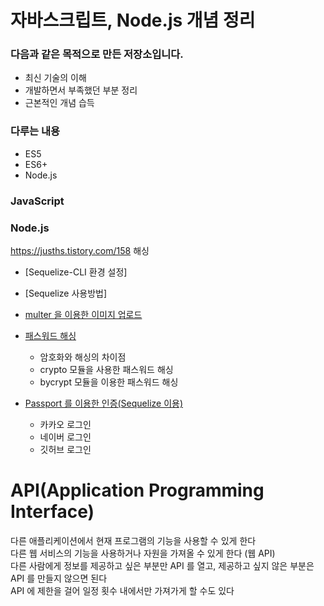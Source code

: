 # 자바스크립트, Node.js 개념 정리

### 다음과 같은 목적으로 만든 저장소입니다.
- 최신 기술의 이해 
- 개발하면서 부족했던 부분 정리
- 근본적인 개념 습득

### 다루는 내용
- ES5
- ES6+ 
- Node.js 

### JavaScript

### Node.js

https://jusths.tistory.com/158
해싱

* [Sequelize-CLI 환경 설정] 
  
* [Sequelize 사용방법]
* [multer 을 이용한 이미지 업로드](https://github.com/Ywoosang/JavaScript/Node.js/upload/Readme.md) 
* [패스워드 해싱](https://github.com/Ywoosang/JavaScript/Node.js/encryption/Readme.md) 
  - 암호화와 해싱의 차이점 
  - crypto 모듈을 사용한 패스워드 해싱
  - bycrypt 모듈을 이용한 패스워드 해싱
   
* [Passport 를 이용한 인증(Sequelize 이용)](https://github.com/Ywoosang/JavaScript/Node.js/passport/Readme.md) 
  - 카카오 로그인  
  - 네이버 로그인
  - 깃허브 로그인


# API(Application Programming Interface)
다른 애플리케이션에서 현재 프로그램의 기능을 사용할 수 있게 한다  
다른 웹 서비스의 기능을 사용하거나 자원을 가져올 수 있게 한다 (웹 API)  
다른 사람에게 정보를 제공하고 싶은 부분만 API 를 열고, 제공하고 싶지 않은 부분은 API 를 만들지 않으면 된다  
API 에 제한을 걸어 일정 횟수 내에서만 가져가게 할 수도 있다  


